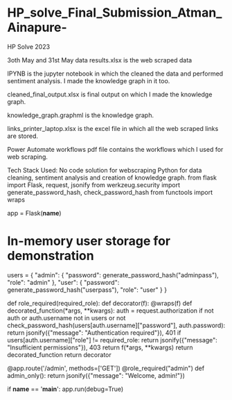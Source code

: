 # HP_solve_Final_Submission_Atman_Ainapure-
HP Solve 2023

3oth May and 31st May data results.xlsx is the web scraped data

IPYNB is the jupyter notebook in which the cleaned the data and performed sentiment analysis. I made the knowledge graph in it too.

cleaned_final_output.xlsx is final output on which I made the knowledge graph.

knowledge_graph.graphml is the knowledge graph.

links_printer_laptop.xlsx is the excel file in which all the web scraped links are stored.

Power Automate workflows pdf file contains the workflows which I used for web scraping.


Tech Stack Used:
No code solution for webscraping
Python for data cleaning, sentiment analysis and creation of knowledge graph.
from flask import Flask, request, jsonify
from werkzeug.security import generate_password_hash, check_password_hash
from functools import wraps

app = Flask(__name__)

# In-memory user storage for demonstration
users = {
    "admin": {
        "password": generate_password_hash("adminpass"),
        "role": "admin"
    },
    "user": {
        "password": generate_password_hash("userpass"),
        "role": "user"
    }
}

def role_required(required_role):
    def decorator(f):
        @wraps(f)
        def decorated_function(*args, **kwargs):
            auth = request.authorization
            if not auth or auth.username not in users or not check_password_hash(users[auth.username]["password"], auth.password):
                return jsonify({"message": "Authentication required"}), 401
            if users[auth.username]["role"] != required_role:
                return jsonify({"message": "Insufficient permissions"}), 403
            return f(*args, **kwargs)
        return decorated_function
    return decorator

@app.route('/admin', methods=['GET'])
@role_required("admin")
def admin_only():
    return jsonify({"message": "Welcome, admin!"})

if __name__ == '__main__':
    app.run(debug=True)

